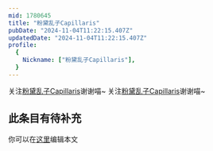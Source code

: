 ```yaml
---
mid: 1780645
title: "粉黛乱子Capillaris"
pubDate: "2024-11-04T11:22:15.407Z"
updatedDate: "2024-11-04T11:22:15.407Z"
profile:
  {
    Nickname: ["粉黛乱子Capillaris"],
  }
---
```


关注[粉黛乱子Capillaris](https://space.bilibili.com/1780645)谢谢喵~ 关注[粉黛乱子Capillaris](https://space.bilibili.com/1780645)谢谢喵~

## 此条目有待补充
你可以在[这里](https://github.com/Yuhanawa/VTuber.ICU-Content/edit/master/v/粉黛乱子Capillaris/index.md)编辑本文
